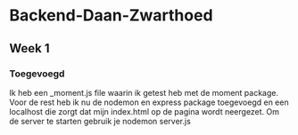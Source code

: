 # Backend-Daan-Zwarthoed

## Week 1

### Toegevoegd

Ik heb een _moment.js file waarin ik getest heb met de moment package. 
Voor de rest heb ik nu de nodemon en express package toegevoegd en een localhost die zorgt dat mijn index.html op de pagina wordt neergezet.
Om de server te starten gebruik je nodemon server.js
